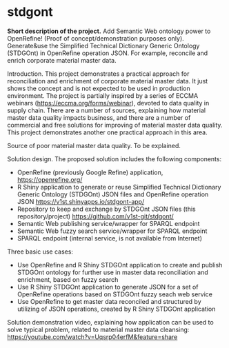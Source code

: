 # stdgont
<p><b>Short description of the project.</b>
Add Semantic Web ontology power to OpenRefine!
(Proof of concept/demonstration purposes only).
Generate&use the Simplified Technical Dictionary Generic Ontology (STDGOnt) in OpenRefine operation JSON.
For example, reconcile and enrich corporate material master data.

Introduction.
This project demonstrates a practical approach for reconciliation and enrichment of corporate material master data.
It just shows the concept and is not expected to be used in production environment.
The project is partially inspired by a series of ECCMA webinars (https://eccma.org/forms/webinar), devoted to data quality in supply chain.
There are a number of sources, explaining how material master data quality impacts business, 
and there are a number of commercial and free solutions for improving of material master data quality.
This project demonstrates another one practical approach in this area.

Source of poor material master data quality.
To be explained.

Solution design.
The proposed solution includes the following components:
- OpenRefine (previously Google Refine) application, https://openrefine.org/
- R Shiny application to generate or reuse Simplified Technical Dictionary Generic Ontology (STDGOnt) JSON files and OpenRefine operation JSON https://v1st.shinyapps.io/stdgont-app/
- Repository to keep and exchange by STDGOnt JSON files (this repository/project) https://github.com/v1st-git/stdgont/
- Semantic Web publishing service/wrapper for SPARQL endpoint
- Semantic Web fuzzy search service/wrapper for SPARQL endpoint
- SPARQL endpoint (internal service, is not available from Internet)

Three basic use cases:
- Use OpenRefine and R Shiny STDGOnt application to create and publish STDGOnt ontology for further use in master data reconciliation and enrichment, based on fuzzy search
- Use R Shiny STDGOnt application to generate JSON for a set of OpenRefine operations based on STDGOnt fuzzy seach web service
- Use OpenRefine to get master data reconciled and structured by utilizing of JSON operations, created by R Shiny STDGOnt application

Solution demonstration video, explaining how application can be used to solve typical problem, related to material master data cleansing: https://youtube.com/watch?v=Uqsrp04erfM&feature=share

